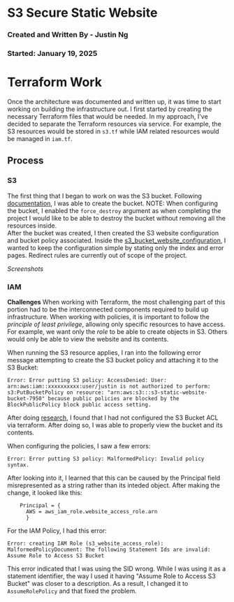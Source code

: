 # S3 Secure Static Website

### Created and Written By - Justin Ng
### Started: January 19, 2025

# Terraform Work
Once the architecture was documented and written up, it was time to start working on building the infrastructure out.  I first started by creating the necessary Terraform files that would be needed.  In my approach, I've decided to separate the Terraform resources via service.  For example, the S3 resources would be stored in `s3.tf` while IAM related resources would be managed in `iam.tf`.


## Process

### S3
The first thing that I began to work on was the S3 bucket.  Following [documentation](https://registry.terraform.io/providers/hashicorp/aws/latest/docs/resources/s3_bucket), I was able to create the bucket.  NOTE: When configuring the bucket, I enabled the `force_destroy` argument as when completing the project I would like to be able to destroy the bucket without removing all the resources inside.  
After the bucket was created, I then created the S3 website configuration and bucket policy associated.  Inside the [s3_bucket_website_configuration](https://registry.terraform.io/providers/hashicorp/aws/latest/docs/resources/s3_bucket_website_configuration#with-routing_rules-configured), I wanted to keep the configuration simple by stating only the index and error pages.  Redirect rules are currently out of scope of the project.  

*Screenshots*

### IAM


**Challenges**
When working with Terraform, the most challenging part of this portion had to be the interconnected components required to build up infrastructure.  When working with policies, it is important to follow the *principle of least privilege*, allowing only specific resources to have access.  For example, we want only the *role* to be able to create objects in S3.  Others would only be able to view the website and its contents.

When running the S3 resource applies, I ran into the following error message attempting to create the S3 bucket policy and attaching it to the S3 Bucket:

```
Error: Error putting S3 policy: AccessDenied: User: arn:aws:iam::xxxxxxxxxx:user/justin is not authorized to perform: s3:PutBucketPolicy on resource: "arn:aws:s3:::s3-static-website-bucket-7950" because public policies are blocked by the BlockPublicPolicy block public access setting.
```

After doing [research](https://registry.terraform.io/providers/hashicorp/aws/latest/docs/resources/s3_bucket_acl), I found that I had not configured the S3 Bucket ACL via terraform.  After doing so, I was able to properly view the bucket and its contents.

When configuring the policies, I saw a few errors:
```
Error: Error putting S3 policy: MalformedPolicy: Invalid policy syntax.
```
After looking into it, I learned that this can be caused by the Principal field misrepresented as a string rather than its inteded object.  After making the change, it looked like this:

```
    Principal = {
      AWS = aws_iam_role.website_access_role.arn
      }
```
For the IAM Policy, I had this error:
```
Error: creating IAM Role (s3_website_access_role): MalformedPolicyDocument: The following Statement Ids are invalid: Assume Role to Access S3 Bucket
```
This error indicated that I was using the SID wrong.  While I was using it as a statement identifier, the way I used it having "Assume Role to Access S3 Bucket" was closer to a description.  As a result, I changed it to `AssumeRolePolicy` and that fixed the problem.
